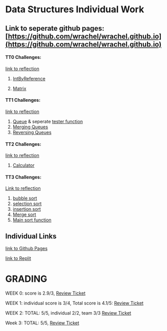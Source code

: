 # Data Structures Individual Work

## Link to seperate github pages: [https://github.com/wrachel/wrachel.github.io](https://github.com/wrachel/wrachel.github.io)

#### TT0 Challenges:
[link to reflection](https://wrachel.github.io/week0/)

1. [IntByReference](https://replit.com/@RachelWei1/Data-Structures-Indiv#IntByReference.java)

2. [Matrix](https://replit.com/@RachelWei1/Data-Structures-Indiv#Matrix.java)

#### TT1 Challenges:
[link to reflection](https://wrachel.github.io/week1/)

1. [Queue](https://replit.com/@RachelWei1/Data-Structures-Indiv#Queue.java) & seperate [tester function](https://replit.com/@RachelWei1/Data-Structures-Indiv#QueueTester.java)
2. [Merging Queues](https://replit.com/@RachelWei1/Data-Structures-Indiv#MergingQueues.java)
3. [Reversing Queues](https://replit.com/@RachelWei1/Data-Structures-Indiv#reverseQueues.java)

#### TT2 Challenges:
[link to reflection](https://wrachel.github.io/week1/)
1. [Calculator](https://replit.com/@RachelWei1/Data-Structures-Indiv?v=1#Calculator.java)

#### TT3 Challenges:
[Link to reflection](https://wrachel.github.io/week3/)
1. [bubble sort](https://replit.com/@RachelWei1/Data-Structures-Indiv#BubbleSort.java)
2. [selection sort](https://replit.com/@RachelWei1/Data-Structures-Indiv#SelectionSort.java)
3. [insertion sort](https://replit.com/@RachelWei1/Data-Structures-Indiv#InsertionSort.java)
4. [Merge sort](https://replit.com/@RachelWei1/Data-Structures-Indiv#MergeSort.java)
5. [Main sort function](https://replit.com/@RachelWei1/Data-Structures-Indiv#Sorts.java)


## Individual Links
[link to Github Pages](https://wrachel.github.io)

[link to Replit](https://replit.com/@RachelWei1/Data-Structures-Indiv#Main.java)

# GRADING

WEEK 0: score is 2.9/3, [Review Ticket](https://github.com/wrachel/tri3Individual/issues/1)

WEEK 1: individual score is 3/4, Total score is 4.1/5: [Review Ticket](https://github.com/wrachel/Data-Structures-Indiv/issues/1)

WEEK 2: TOTAL: 5/5, individual 2/2, team 3/3 [Review Ticket](https://github.com/wrachel/Data-Structures-Indiv/issues/2)

Week 3: TOTAL: 5/5, [Review Ticket](https://github.com/wrachel/Data-Structures-Indiv/issues/3)
